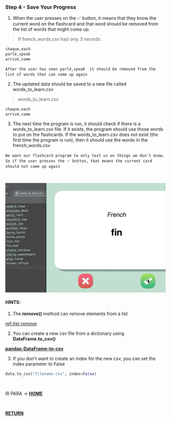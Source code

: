 ### Step 4 - Save Your Progress

1. When the user presses on the ✅ button, it means that they know the current word on the flashcard and that word should be removed from the list of words that might come up.

> If french_words.csv had only 3 records:

~~~Shell
chaque,each
parlé,speak
arrivé,come
~~~

`After the user has seen parlé,speak  it should be removed from the list of words that can come up again`

2. The updated data should be saved to a new file called words_to_learn.csv

> words_to_learn.csv

~~~Shell
chaque,each
arrivé,come
~~~

3. The next time the program is run, it should check if there is a words_to_learn.csv file. If it exists, the program should use those words to put on the flashcards. If the words_to_learn.csv does not exist (the first time the program is run), then it should use the words in the french_words.csv

`We want our flashcard program to only test us on things we don't know. So if the user presses the ✅ button, that means the current card should not come up again`

<br>

![05](./img/05.gif)

#### HINTS:

1. The **remove()** method can remove elements from a list

[ref-list-remove](https://www.w3schools.com/python/ref_list_remove.asp)

2. You can create a new csv file from a dictionary using **DataFrame.to_csv()**

[**pandas-DataFrame-to-csv**](https://pandas.pydata.org/pandas-docs/stable/reference/api/pandas.DataFrame.to_csv.html)

3. If you don't want to create an index for the new csv, you can set the index parameter to False

~~~Python
data.to_csv("filename.csv", index=False)
~~~

<br>

IR PARA -> [**HOME**](../README.md)

<br>

[**RETURN**](./step3.md)
